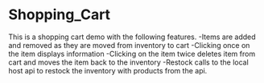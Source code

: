 # Shopping_Cart

This is a shopping cart demo with the following features.
-Items are added and removed as they are moved from inventory to cart
-Clicking once on the item displays information
-Clicking on the item twice deletes item from cart and moves the item back to the inventory
-Restock calls to the local host api to restock the inventory with products from the api. 
